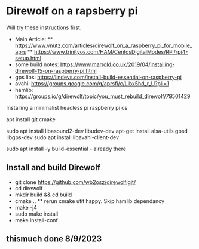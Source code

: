 # Direwolf on a rapsberry pi

 Will try these instructions first. 
 * Main Article:
 ** https://www.vnutz.com/articles/direwolf_on_a_raspberry_pi_for_mobile_aprs
 ** https://www.trinityos.com/HAM/CentosDigitalModes/RPi/rpi4-setup.html
 * some build notes: https://www.marrold.co.uk/2019/04/installing-direwolf-15-on-raspberry-pi.html
 * gps libs: https://lindevs.com/install-build-essential-on-raspberry-pi
 * avahi: https://groups.google.com/g/aprsfi/c/Libx5hd_r_U?pli=1
 * hamlib:  https://groups.io/g/direwolf/topic/you_must_rebuild_direwolf/79501429

 Installing a minimalist headless pi raspberry pi os

 apt install git cmake

 sudo apt install libasound2-dev libudev-dev
 apt-get install  alsa-utils gpsd libgps-dev
 sudo apt install libavahi-client-dev
 
sudo apt install -y build-essential - already there

## Install and build Direwolf
*  git clone https://github.com/wb2osz/direwolf.git/
*  cd direwolf
*  mkdir build && cd build
*  cmake ..
   ** rerun cmake utit happy.  Skip hamlib dependancy    
*  make -j4
*  sudo make install
*  make install-conf

## thismuch done 8/9/2023
